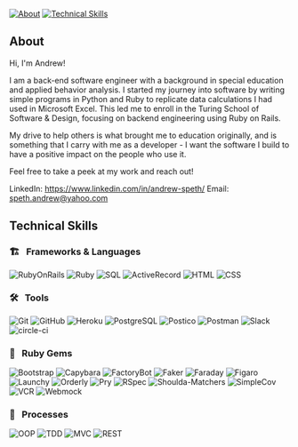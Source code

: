 
[![About][about-badge]](#about)
[![Technical Skills][technical-skills-badge]](#technical-skills)

## About

Hi, I'm Andrew!

I am a back-end software engineer with a background in special education and applied behavior analysis. I started my journey into software by writing simple programs in Python and Ruby to replicate data calculations I had used in Microsoft Excel. This led me to enroll in the Turing School of Software & Design, focusing on backend engineering using Ruby on Rails.

My drive to help others is what brought me to education originally, and is something that I carry with me as a developer - I want the software I build to have a positive impact on the people who use it.

Feel free to take a peek at my work and reach out!

LinkedIn: https://www.linkedin.com/in/andrew-speth/
Email: speth.andrew@yahoo.com

## Technical Skills

### 🏗 &nbsp; Frameworks & Languages
![RubyOnRails][rails-badge]
![Ruby][ruby-badge]
![SQL][sql-badge]
![ActiveRecord][active-record-badge]
![HTML][html-badge]
![CSS][css-badge]

### 🛠 &nbsp; Tools

![Git][git-badge]
![GitHub][github-badge]
![Heroku][heroku-badge]
![PostgreSQL][postgresql-badge]
![Postico][postico-badge]
![Postman][postman-badge]
![Slack][slack-badge]
![circle-ci][circle-ci-badge]


### 💎 &nbsp; Ruby Gems
![Bootstrap][bootstrap-badge]
![Capybara][capybara-badge]
![FactoryBot][factorybot-badge]
![Faker][faker-badge]
![Faraday][faraday-badge]
![Figaro][figaro-badge]
![Launchy][launchy-badge]
![Orderly][orderly-badge]
![Pry][pry-badge]
![RSpec][rspec-badge]
![Shoulda-Matchers][shoulda-matchers-badge]
![SimpleCov][simplecov-badge]
![VCR][vcr-badge]
![Webmock][webmock-badge]


### 💬 &nbsp; Processes
![OOP][oop-badge]
![TDD][tdd-badge]
![MVC][mvc-badge]
![REST][rest-badge]

<!-- BADGES & IMAGES -->

[rails-badge]: https://img.shields.io/badge/Ruby%20on%20Rails-0DC2C9.svg?&style=for-the-badge&logo=rubyonrails&logoColor=white

[ruby-badge]: https://img.shields.io/badge/ruby-0DC2C9.svg?&style=for-the-badge&logo=ruby&logoColor=white
[sql-badge]: https://img.shields.io/badge/SQL-0DC2C9.svg?style=for-the-badge&logo=SQL&logoColor=white
[graphql-badge]: https://img.shields.io/badge/-GraphQL-0DC2C9.svg?style=for-the-badge&logo=graphql&logoColor=white
[html-badge]: https://img.shields.io/badge/html5-0DC2C9.svg?&style=for-the-badge&logo=html5&logoColor=white
[css-badge]: https://img.shields.io/badge/css3-0DC2C9.svg?&style=for-the-badge&logo=css3&logoColor=white
[js-badge]: https://img.shields.io/badge/JavaScript-0DC2C9.svg?&style=for-the-badge&logo=javascript&logoColor=white
[active-record-badge]: https://img.shields.io/badge/ActiveRecord-0DC2C9.svg?&style=for-the-badge&logo=rubyonrails&logoColor=white

[atom-badge]: https://img.shields.io/badge/Atom-0DC2C9.svg?&style=for-the-badge&logo=atom&logoColor=white
[git-badge]: https://img.shields.io/badge/git-0DC2C9.svg?&style=for-the-badge&logo=git&logoColor=white
[github-badge]: https://img.shields.io/badge/GitHub-0DC2C9.svg?&style=for-the-badge&logo=github&logoColor=white
[heroku-badge]: https://img.shields.io/badge/Heroku-0DC2C9.svg?&style=for-the-badge&logo=heroku&logoColor=white
[hound-badge]: https://img.shields.io/badge/hound-0DC2C9.svg?&style=for-the-badge&logo=hound&logoColor=white
[postgresql-badge]: https://img.shields.io/badge/PostgreSQL-0DC2C9.svg?&style=for-the-badge&logo=postgresql&logoColor=white
[postico-badge]: https://img.shields.io/badge/postico-0DC2C9.svg?&style=for-the-badge&logo=Postico&logoColor=white
[postman-badge]: https://img.shields.io/badge/Postman-0DC2C9.svg?&style=for-the-badge&logo=postman&logoColor=white
[slack-badge]: https://img.shields.io/badge/Slack-0DC2C9.svg?&style=for-the-badge&logo=slack&logoColor=white
[travis-ci-badge]: https://img.shields.io/badge/travis--ci-0DC2C9.svg?&style=for-the-badge&logo=travis&logoColor=white
[circle-ci-badge]: https://img.shields.io/badge/CircleCI-0DC2C9.svg?&style=for-the-badge&logo=circleci&logoColor=white

[retool-badge]: https://img.shields.io/badge/Retool-0DC2C9.svg?&style=for-the-badge&logo=retool&logoColor=white

[bootstrap-badge]: https://img.shields.io/badge/bootstrap-0DC2C9.svg?&style=for-the-badge&logo=bootstrap&logoColor=white
[capybara-badge]: https://img.shields.io/badge/capybara-0DC2C9.svg?&style=for-the-badge&logo=rubygems&logoColor=white
[factorybot-badge]: https://img.shields.io/badge/factorybot-0DC2C9.svg?&style=for-the-badge&logo=rubygems&logoColor=white
[faker-badge]: https://img.shields.io/badge/faker-0DC2C9.svg?&style=for-the-badge&logo=rubygems&logoColor=white
[faraday-badge]: https://img.shields.io/badge/faraday-0DC2C9.svg?&style=for-the-badge&logo=rubygems&logoColor=white
[figaro-badge]: https://img.shields.io/badge/figaro-0DC2C9.svg?&style=for-the-badge&logo=rubygems&logoColor=white
[launchy-badge]: https://img.shields.io/badge/launchy-0DC2C9.svg?&style=for-the-badge&logo=rubygems&logoColor=white
[orderly-badge]: https://img.shields.io/badge/orderly-0DC2C9.svg?&style=for-the-badge&logo=rubygems&logoColor=white
[pry-badge]: https://img.shields.io/badge/pry-0DC2C9.svg?&style=for-the-badge&logo=rubygems&logoColor=white
[rspec-badge]: https://img.shields.io/badge/rspec-0DC2C9.svg?&style=for-the-badge&logo=rubygems&logoColor=white
[rubocop-badge]: https://img.shields.io/badge/RuboCop-0DC2C9.svg?&style=for-the-badge&logo=rubygems&logoColor=white
[sass-badge]: https://img.shields.io/badge/Sass-0DC2C9.svg?&style=for-the-badge&logo=sass&logoColor=white
[shoulda-matchers-badge]: https://img.shields.io/badge/shoulda--matchers-0DC2C9.svg?&style=for-the-badge&logo=rubygems&logoColor=white
[simplecov-badge]: https://img.shields.io/badge/simplecov-0DC2C9.svg?&style=for-the-badge&logo=rubygems&logoColor=white
[vcr-badge]: https://img.shields.io/badge/vcr-0DC2C9.svg?&style=for-the-badge&logo=rubygems&logoColor=white
[webmock-badge]: https://img.shields.io/badge/webmock-0DC2C9.svg?&style=for-the-badge&logo=rubygems&logoColor=white

[lodash-badge]: https://img.shields.io/badge/Lodash-0DC2C9.svg?&style=for-the-badge&logo=lodash&logoColor=white
[moment-badge]: https://img.shields.io/badge/moment%2Ejs-0DC2C9.svg?&style=for-the-badge&logo=moment&logoColor=white

[oop-badge]: https://img.shields.io/badge/OOP-0DC2C9.svg?&style=for-the-badge&logo=OOP&logoColor=white
[tdd-badge]: https://img.shields.io/badge/TDD-0DC2C9.svg?&style=for-the-badge&logo=TDD&logoColor=white
[mvc-badge]: https://img.shields.io/badge/MVC-0DC2C9.svg?&style=for-the-badge&logo=MVC&logoColor=white
[rest-badge]: https://img.shields.io/badge/REST-0DC2C9.svg?&style=for-the-badge&logo=REST&logoColor=white

[about-badge]: https://img.shields.io/badge/about-0DC2C9.svg?&style=for-the-badge&logo=ABOUT&logoColor=white
[technical-skills-badge]: https://img.shields.io/badge/technical_skills-0DC2C9.svg?&style=for-the-badge&logo=technical-skills&logoColor=white
[projects-badge]: https://img.shields.io/badge/projects-0DC2C9.svg?&style=for-the-badge&logo=projects&logoColor=white
[github-stats-badge]: https://img.shields.io/badge/github_stats-0DC2C9.svg?&style=for-the-badge&logo=githubstats&logoColor=white


